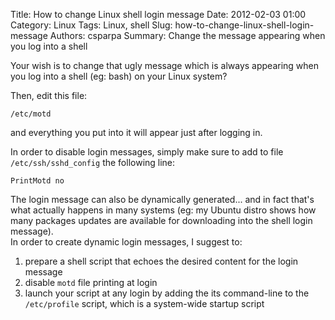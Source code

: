 ﻿Title: How to change Linux shell login message
Date: 2012-02-03 01:00
Category: Linux
Tags: Linux, shell
Slug: how-to-change-linux-shell-login-message
Authors: csparpa
Summary: Change the message appearing when you log into a shell

Your wish is to change that ugly message which is always appearing when you log into a shell (eg: bash) on your Linux system?  

Then, edit this file:  

```text
/etc/motd
```  

and everything you put into it will appear just after logging in.  

In order to disable login messages, simply make sure to add to file `/etc/ssh/sshd_config` the following line: 

```text
PrintMotd no
```  

The login message can also be dynamically generated... and in fact that's what actually happens in many systems (eg: my Ubuntu distro shows how many packages updates are available for downloading into the shell login message).  
In order to create dynamic login messages, I suggest to:

1. prepare a shell script that echoes the desired content for the login message
2. disable `motd` file printing at login
3. launch your script at any login by adding the its command-line to the `/etc/profile` script, which is a system-wide startup script